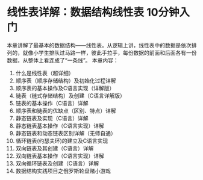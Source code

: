 # 线性表详解：数据结构线性表 10分钟入门
本章讲解了最基本的数据结构——线性表。从逻辑上讲，线性表中的数据是依次排列的，就像小学生排队过马路一样，彼此手拉手，每份数据的前面和后面各有一份数据，从整体上看连成了“一条线”。
本章内容：

1. 什么是线性表（超详细）
2. 顺序表（顺序存储结构）及初始化过程详解
3. 顺序表的基本操作及C语言实现（详解版）
4. 链表（链式存储结构）及创建（C语言详解版）
5. 链表的基本操作（C语言）详解
6. 顺序表和链表的优缺点（区别、特点）详解
7. 静态链表及实现（C语言）详解
8. 静态链表基本操作（C语言实现）详解
9. 静态链表和动态链表区别详解（无师自通）
10. 循环链表(约瑟夫环)的建立及C语言实现
11. 双向链表及其创建（C语言）详解
12. 双向链表基本操作（C语言实现）详解
13. 双向循环链表及创建（C语言）详解
14. 数据结构实践项目之俄罗斯轮盘赌小游戏